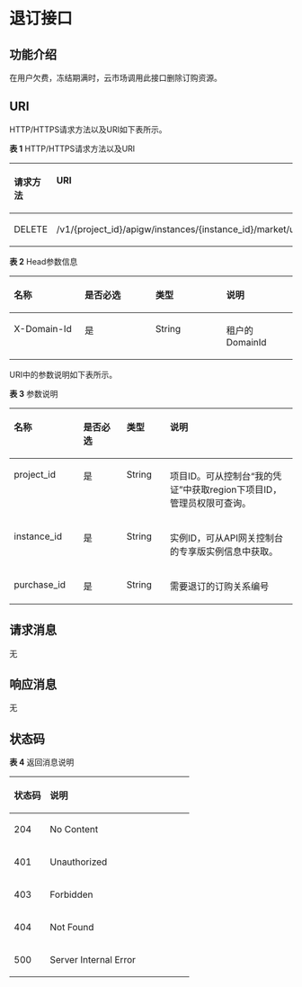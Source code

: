 # 退订接口<a name="apig-phapi-200220001"></a>

## 功能介绍<a name="section39474715"></a>

在用户欠费，冻结期满时，云市场调用此接口删除订购资源。

## URI<a name="section19728122"></a>

HTTP/HTTPS请求方法以及URI如下表所示。

**表 1**  HTTP/HTTPS请求方法以及URI

<a name="table52422860"></a>
<table><thead align="left"><tr id="row16282296"><th class="cellrowborder" valign="top" width="50%" id="mcps1.2.3.1.1"><p id="p43797605"><a name="p43797605"></a><a name="p43797605"></a>请求方法</p>
</th>
<th class="cellrowborder" valign="top" width="50%" id="mcps1.2.3.1.2"><p id="p57945135"><a name="p57945135"></a><a name="p57945135"></a>URI</p>
</th>
</tr>
</thead>
<tbody><tr id="row63044349"><td class="cellrowborder" valign="top" width="50%" headers="mcps1.2.3.1.1 "><p id="p101741830171510"><a name="p101741830171510"></a><a name="p101741830171510"></a>DELETE</p>
</td>
<td class="cellrowborder" valign="top" width="50%" headers="mcps1.2.3.1.2 "><p id="p42048455"><a name="p42048455"></a><a name="p42048455"></a>/v1/{project_id}/apigw/instances/{instance_id}/market/unsubscribe/{purchase_id}</p>
</td>
</tr>
</tbody>
</table>

**表 2**  Head参数信息

<a name="table1077685961811"></a>
<table><thead align="left"><tr id="row6776145921810"><th class="cellrowborder" valign="top" width="25%" id="mcps1.2.5.1.1"><p id="p87761159141817"><a name="p87761159141817"></a><a name="p87761159141817"></a>名称</p>
</th>
<th class="cellrowborder" valign="top" width="25%" id="mcps1.2.5.1.2"><p id="p4776175919185"><a name="p4776175919185"></a><a name="p4776175919185"></a>是否必选</p>
</th>
<th class="cellrowborder" valign="top" width="25%" id="mcps1.2.5.1.3"><p id="p677610599186"><a name="p677610599186"></a><a name="p677610599186"></a>类型</p>
</th>
<th class="cellrowborder" valign="top" width="25%" id="mcps1.2.5.1.4"><p id="p1177635911817"><a name="p1177635911817"></a><a name="p1177635911817"></a>说明</p>
</th>
</tr>
</thead>
<tbody><tr id="row177635917187"><td class="cellrowborder" valign="top" width="25%" headers="mcps1.2.5.1.1 "><p id="p18981357121915"><a name="p18981357121915"></a><a name="p18981357121915"></a>X-Domain-Id</p>
</td>
<td class="cellrowborder" valign="top" width="25%" headers="mcps1.2.5.1.2 "><p id="p1877615911184"><a name="p1877615911184"></a><a name="p1877615911184"></a>是</p>
</td>
<td class="cellrowborder" valign="top" width="25%" headers="mcps1.2.5.1.3 "><p id="p11776115931813"><a name="p11776115931813"></a><a name="p11776115931813"></a>String</p>
</td>
<td class="cellrowborder" valign="top" width="25%" headers="mcps1.2.5.1.4 "><p id="p877695917180"><a name="p877695917180"></a><a name="p877695917180"></a>租户的DomainId</p>
</td>
</tr>
</tbody>
</table>

URI中的参数说明如下表所示。

**表 3**  参数说明

<a name="table57467174"></a>
<table><thead align="left"><tr id="row58385281"><th class="cellrowborder" valign="top" width="24.48755124487551%" id="mcps1.2.5.1.1"><p id="p31587325"><a name="p31587325"></a><a name="p31587325"></a>名称</p>
</th>
<th class="cellrowborder" valign="top" width="15.308469153084694%" id="mcps1.2.5.1.2"><p id="p8436529"><a name="p8436529"></a><a name="p8436529"></a>是否必选</p>
</th>
<th class="cellrowborder" valign="top" width="15.308469153084694%" id="mcps1.2.5.1.3"><p id="p12270278"><a name="p12270278"></a><a name="p12270278"></a>类型</p>
</th>
<th class="cellrowborder" valign="top" width="44.89551044895511%" id="mcps1.2.5.1.4"><p id="p54368484"><a name="p54368484"></a><a name="p54368484"></a>说明</p>
</th>
</tr>
</thead>
<tbody><tr id="row570216575241"><td class="cellrowborder" valign="top" width="24.48755124487551%" headers="mcps1.2.5.1.1 "><p id="p55878963"><a name="p55878963"></a><a name="p55878963"></a>project_id</p>
</td>
<td class="cellrowborder" valign="top" width="15.308469153084694%" headers="mcps1.2.5.1.2 "><p id="p29902160"><a name="p29902160"></a><a name="p29902160"></a>是</p>
</td>
<td class="cellrowborder" valign="top" width="15.308469153084694%" headers="mcps1.2.5.1.3 "><p id="p6155914"><a name="p6155914"></a><a name="p6155914"></a>String</p>
</td>
<td class="cellrowborder" valign="top" width="44.89551044895511%" headers="mcps1.2.5.1.4 "><p id="p28867016"><a name="p28867016"></a><a name="p28867016"></a>项目ID。可从控制台“我的凭证”中获取region下项目ID，管理员权限可查询。</p>
</td>
</tr>
<tr id="row0264115712418"><td class="cellrowborder" valign="top" width="24.48755124487551%" headers="mcps1.2.5.1.1 "><p id="p1780913159538"><a name="p1780913159538"></a><a name="p1780913159538"></a>instance_id</p>
</td>
<td class="cellrowborder" valign="top" width="15.308469153084694%" headers="mcps1.2.5.1.2 "><p id="p9809215115310"><a name="p9809215115310"></a><a name="p9809215115310"></a>是</p>
</td>
<td class="cellrowborder" valign="top" width="15.308469153084694%" headers="mcps1.2.5.1.3 "><p id="p1280914152538"><a name="p1280914152538"></a><a name="p1280914152538"></a>String</p>
</td>
<td class="cellrowborder" valign="top" width="44.89551044895511%" headers="mcps1.2.5.1.4 "><p id="p1880914157537"><a name="p1880914157537"></a><a name="p1880914157537"></a>实例ID，可从API网关控制台的专享版实例信息中获取。</p>
</td>
</tr>
<tr id="row41771058"><td class="cellrowborder" valign="top" width="24.48755124487551%" headers="mcps1.2.5.1.1 "><p id="p28012504"><a name="p28012504"></a><a name="p28012504"></a>purchase_id</p>
</td>
<td class="cellrowborder" valign="top" width="15.308469153084694%" headers="mcps1.2.5.1.2 "><p id="p54420351"><a name="p54420351"></a><a name="p54420351"></a>是</p>
</td>
<td class="cellrowborder" valign="top" width="15.308469153084694%" headers="mcps1.2.5.1.3 "><p id="p45972302"><a name="p45972302"></a><a name="p45972302"></a>String</p>
</td>
<td class="cellrowborder" valign="top" width="44.89551044895511%" headers="mcps1.2.5.1.4 "><p id="p554519551264"><a name="p554519551264"></a><a name="p554519551264"></a>需要退订的订购关系编号</p>
</td>
</tr>
</tbody>
</table>

## 请求消息<a name="section11605164214474"></a>

无

## 响应消息<a name="section629654012486"></a>

无

## 状态码<a name="section18408172011482"></a>

**表 4**  返回消息说明

<a name="table1777194274714"></a>
<table><thead align="left"><tr id="row167706423477"><th class="cellrowborder" valign="top" width="20%" id="mcps1.2.3.1.1"><p id="p5770154294718"><a name="p5770154294718"></a><a name="p5770154294718"></a>状态码</p>
</th>
<th class="cellrowborder" valign="top" width="80%" id="mcps1.2.3.1.2"><p id="p87708425476"><a name="p87708425476"></a><a name="p87708425476"></a>说明</p>
</th>
</tr>
</thead>
<tbody><tr id="row5770134211472"><td class="cellrowborder" valign="top" width="20%" headers="mcps1.2.3.1.1 "><p id="p19770242154712"><a name="p19770242154712"></a><a name="p19770242154712"></a>204</p>
</td>
<td class="cellrowborder" valign="top" width="80%" headers="mcps1.2.3.1.2 "><p id="p1954335212175"><a name="p1954335212175"></a><a name="p1954335212175"></a>No Content</p>
</td>
</tr>
<tr id="row18771142164720"><td class="cellrowborder" valign="top" width="20%" headers="mcps1.2.3.1.1 "><p id="p7771104214470"><a name="p7771104214470"></a><a name="p7771104214470"></a>401</p>
</td>
<td class="cellrowborder" valign="top" width="80%" headers="mcps1.2.3.1.2 "><p id="p1771114219477"><a name="p1771114219477"></a><a name="p1771114219477"></a>Unauthorized</p>
</td>
</tr>
<tr id="row1377164210473"><td class="cellrowborder" valign="top" width="20%" headers="mcps1.2.3.1.1 "><p id="p3771144284711"><a name="p3771144284711"></a><a name="p3771144284711"></a>403</p>
</td>
<td class="cellrowborder" valign="top" width="80%" headers="mcps1.2.3.1.2 "><p id="p377174214712"><a name="p377174214712"></a><a name="p377174214712"></a>Forbidden</p>
</td>
</tr>
<tr id="row1475612517263"><td class="cellrowborder" valign="top" width="20%" headers="mcps1.2.3.1.1 "><p id="p87571453261"><a name="p87571453261"></a><a name="p87571453261"></a>404</p>
</td>
<td class="cellrowborder" valign="top" width="80%" headers="mcps1.2.3.1.2 "><p id="p8757755260"><a name="p8757755260"></a><a name="p8757755260"></a>Not Found</p>
</td>
</tr>
<tr id="row1577194214474"><td class="cellrowborder" valign="top" width="20%" headers="mcps1.2.3.1.1 "><p id="p1577124218477"><a name="p1577124218477"></a><a name="p1577124218477"></a>500</p>
</td>
<td class="cellrowborder" valign="top" width="80%" headers="mcps1.2.3.1.2 "><p id="p6744143"><a name="p6744143"></a><a name="p6744143"></a>Server Internal Error</p>
</td>
</tr>
</tbody>
</table>

